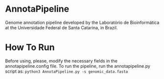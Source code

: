# AnnotaPipeline
Genome annotation pipeline
developed by the Laboratório de Bioinformática at the Universidade Federal de Santa Catarina, in Brazil.

# How To Run
Before using, please, modify the necessary fields in the annotapipeline.config file.
To run the pipeline, run the annotapipeline.py script as:
```python3 AnnotaPipeline.py -s genomic_data.fasta```
